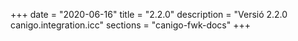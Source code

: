 +++
date        = "2020-06-16"
title       = "2.2.0"
description = "Versió 2.2.0 canigo.integration.icc"
sections    = "canigo-fwk-docs"
+++